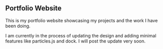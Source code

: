 ## Portfolio Website

This is my portfolio website showcasing my projects and the work I have been doing.

I am currently in the process of updating the design and adding minimal features like particles.js and dock. I will post the update very soon.
